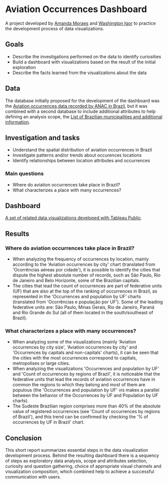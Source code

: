 # Aviation Occurrences Dashboard

A project developed by [Amanda Moraes](https://github.com/amandascm) and [Washington Igor](https://github.com/Washhh) to practice the development process of data visualizations.

## Goals

- Describe the investigations performed on the data to identify curiosities
- Build a dashboard with visualizations based on the result of the initial exploration
- Describe the facts learned from the visualizations about the data

## Data

The database initially proposed for the development of the dashboard was the [Aviation occurrences data recorded by ANAC in Brazil](https://dados.gov.br/dataset/ocorrencias-aeronauticas-da-aviacao-civil-brasileira), but it was combined with a second database to include additional attributes to help defining an analysis scope, the [List of Brazilian municipalities and additional information](http://blog.mds.gov.br/redesuas/lista-de-municipios-brasileiros/).

## Investigation and tasks

- Understand the spatial distribution of aviation occurrences in Brazil
- Investigate patterns and/or trends about occurences locations
- Identify relationships between location attributes and occurrences

### Main questions

- Where do aviation occurrences take place in Brazil?
- What characterizes a place with many occurrences?

## Dashboard

[A set of related data visualizations developed with Tableau Public](https://public.tableau.com/app/profile/amanda7266/viz/Ocorrencias_aereas/proj).

## Results

### Where do aviation occurrences take place in Brazil?
- When analyzing the frequency of occurrences by location, mainly according to the 'Aviation occurrences by city' chart (translated from 'Ocorrências aéreas por cidade'), it is possible to identify the cities that dispute the highest absolute number of records, such as São Paulo, Rio de Janeiro and Belo Horizonte, some of the Brazilian capitals.
- The cities that lead the count of occurrences are part of federative units (UF) that are also at the top of the ranking of occurrences in Brazil, as represented in the 'Occurrences and population by UF' charts (translated from 'Ocorrências e população por UF'). Some of the leading federative units are: São Paulo, Minas Gerais, Rio de Janeiro, Paraná and Rio Grande do Sul (all of them located in the south/southeast of Brazil).

### What characterizes a place with many occurrences?
- When analyzing some of the visualizations (mainly 'Aviation occurrences by city size', 'Aviation occurrences by city' and 'Occurrences by capitals and non-capitals' charts), it can be seen that the cities with the most occurrences correspond to capitals, metropolises or large cities.
- When analyzing the visualizations 'Occurrences and population by UF' and 'Count of occurrences by regions of Brazil', it is noticeable that the federative units that lead the records of aviation occurrences have in common the regions to which they belong and most of them are populous (the 'Occurrences and population by UF' vis makes a parallel between the behavior of the Occurrences by UF and Population by UF charts).
- The Sudeste Brazilian region comprises more than 40% of the absolute value of registered occurrences (see 'Count of occurrences by regions of Brazil'), and this trend can be confirmed by checking the '% of occurrences by UF in Brazil' chart.

## Conclusion

This short report summarizes essential steps in the data visualization development process. Behind the resulting dashboard there is a sequency of steps as exploratory data analysis, scope and attributes selection, curiosity and question gathering, choice of appropriate visual channels and visualization composition, which combined help to achieve a successful communication with users.
